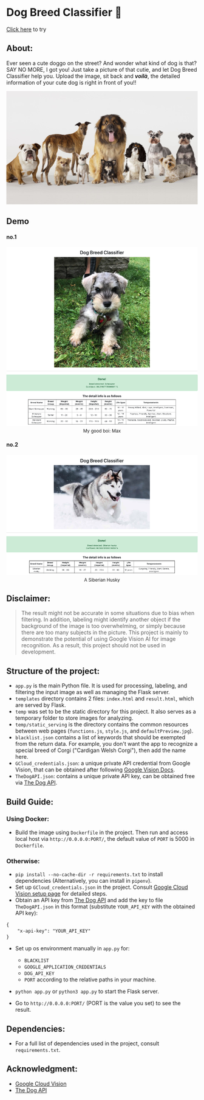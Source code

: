 # Dog Breed Classifier :dog:

 <ins>[Click here](https://doggo-breed-classifier.herokuapp.com/index)</ins> to try

## About:
Ever seen a cute doggo on the street? And wonder what kind of dog is that?
SAY NO MORE, I got you! Just take a picture of that cutie, and let Dog Breed Classifier help you. Upload the image, sit back and ***voilà***, the detailed information of your cute dog is right in front of you!!

<p align="center">
    <img src="./demo/background.jpg">
</p>

## Demo

#### no.1
<p align="center">
    <img src="./demo/Max_demo.png">
    <small>My good boi: Max</small>
</p>

#### no.2
<p align="center">
    <img src="./demo/Siberian_Husky_Demo.png">
    <small>A Siberian Husky</small>
</p>

## Disclaimer:
> The result might not be accurate in some situations due to bias when filtering. 
In addition, labeling might identify another object if the background of the image is too overwhelming, or simply because there are too many subjects in the picture.
This project is mainly to demonstrate the potential of using Google Vision AI for image recognition.
As a result, this project should not be used in development.  

## Structure of the project:
+ `app.py` is the main Python file. It is used for processing, labeling, and filtering the input image as well as managing the Flask server.
+ `templates` directory contains 2 files: `index.html` and `result.html`, which are served by Flask.
+ `temp` was set to be the static directory for this project. It also serves as a temporary folder to store images for analyzing.
+ `temp/static_serving` is the directory contains the common resources between web pages (`functions.js`, `style.js`, and `defaultPreview.jpg`).
+ `blacklist.json` contains a list of keywords that should be exempted from the return data. For example, you don't want the app to recognize a special breed of Corgi ("Cardigan Welsh Corgi"), then add the name here.
+ `GCloud_credentials.json`: a unique private API credential from Google Vision, that can be obtained after following [Google Vision Docs](https://cloud.google.com/vision/docs).
+ `TheDogAPI.json`: contains a unique private API key, can be obtained free via [The Dog API](https://thedogapi.com/).

## Build Guide:
### Using Docker:
+ Build the image using `Dockerfile` in the project. Then run and access local host via `http://0.0.0.0:PORT/`, the default value of `PORT` is 5000 in `Dockerfile`.

### Otherwise:
+ `pip install --no-cache-dir -r requirements.txt` to install dependencies (Alternatively, you can install in `pipenv`). 
+ Set up `GCloud_credentials.json` in the project. Consult [Google Cloud Vision setup page](https://cloud.google.com/vision/docs/setup) for detailed steps. 
+ Obtain an API key from [The Dog API](https://thedogapi.com/) and add the key to file `TheDogAPI.json` in this format (substitute `YOUR_API_KEY` with the obtained API key):
```
{
    "x-api-key": "YOUR_API_KEY"
}
```
+ Set up os environment manually in `app.py` for:
    + `BLACKLIST`
    + `GOOGLE_APPLICATION_CREDENTIALS`
    + `DOG_API_KEY`
    + `PORT` 
    according to the relative paths in your machine.

+ `python app.py` or `python3 app.py` to start the Flask server.
+ Go to `http://0.0.0.0:PORT/` (PORT is the value you set) to see the result.

## Dependencies:
+ For a full list of dependencies used in the project, consult `requirements.txt`.

## Acknowledgment:
+ [Google Cloud Vision](https://cloud.google.com/)
+ [The Dog API](https://thedogapi.com/)